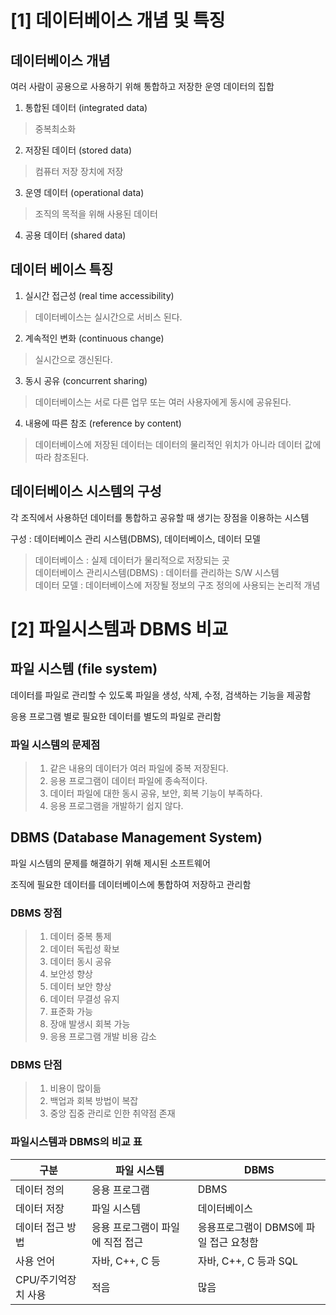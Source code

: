 [1] 데이터베이스 개념 및 특징
=============================

## 데이터베이스 개념

여러 사람이 공용으로 사용하기 위해 통합하고 저장한 운영 데이터의 집합

1. 통합된 데이터 (integrated data)
> 중복최소화   
2. 저장된 데이터 (stored data)
> 컴퓨터 저장 장치에 저장
3. 운영 데이터 (operational data)
> 조직의 목적을 위해 사용된 데이터
4. 공용 데이터 (shared data)

## 데이터 베이스 특징

1. 실시간 접근성 (real time accessibility)
> 데이터베이스는 실시간으로 서비스 된다.
2. 계속적인 변화 (continuous change)
> 실시간으로 갱신된다.
3. 동시 공유 (concurrent sharing)
> 데이터베이스는 서로 다른 업무 또는 여러 사용자에게 동시에 공유된다.
4. 내용에 따른 참조 (reference by content)
> 데이터베이스에 저장된 데이터는 데이터의 물리적인 위치가 아니라 데이터 값에 따라 참조된다.

## 데이터베이스 시스템의 구성

각 조직에서 사용하던 데이터를 통합하고 공유할 때 생기는 장점을 이용하는 시스템

구성 : 데이터베이스 관리 시스템(DBMS), 데이터베이스, 데이터 모델   
> 데이터베이스 : 실제 데이터가 물리적으로 저장되는 곳   
> 데이터베이스 관리시스템(DBMS) : 데이터를 관리하는 S/W 시스템   
> 데이터 모델 : 데이터베이스에 저장될 정보의 구조 정의에 사용되는 논리적 개념   

      
[2] 파일시스템과 DBMS 비교
======================

## 파일 시스템 (file system)

데이터를 파일로 관리할 수 있도록 파일을 생성, 삭제, 수정, 검색하는 기능을 제공함

응용 프로그램 별로 필요한 데이터를 별도의 파일로 관리함

### 파일 시스템의 문제점
> 1. 같은 내용의 데이터가 여러 파일에 중복 저장된다.
> 2. 응용 프로그램이 데이터 파일에 종속적이다.
> 3. 데이터 파일에 대한 동시 공유, 보안, 회복 기능이 부족하다.
> 4. 응용 프로그램을 개발하기 쉽지 않다.

## DBMS (Database Management System)
 
파일 시스템의 문제를 해결하기 위해 제시된 소프트웨어

조직에 필요한 데이터를 데이터베이스에 통합하여 저장하고 관리함

### DBMS 장점
> 1. 데이터 중복 통제
> 2. 데이터 독립성 확보
> 3. 데이터 동시 공유
> 4. 보안성 향상
> 5. 데이터 보안 향상
> 6. 데이터 무결성 유지
> 7. 표준화 가능
> 8. 장애 발생시 회복 가능
> 9. 응용 프로그램 개발 비용 감소

### DBMS 단점

> 1. 비용이 많이듦
> 2. 백업과 회복 방법이 복잡
> 3. 중앙 집중 관리로 인한 취약점 존재

### 파일시스템과 DBMS의 비교 표
| 구분           | 파일 시스템             | DBMS                    |
|--------------|--------------------|-------------------------|
| 데이터 정의       | 응용 프로그램            | DBMS                    |
| 데이터 저장       | 파일 시스템             | 데이터베이스                  |
| 데이터 접근 방법    | 응용 프로그램이 파일에 직접 접근 | 응용프로그램이 DBMS에 파일 접근 요청함 |
| 사용 언어        | 자바, C++, C 등       | 자바, C++, C 등과 SQL       |
| CPU/주기억장치 사용 | 적음                 | 많음                      |


